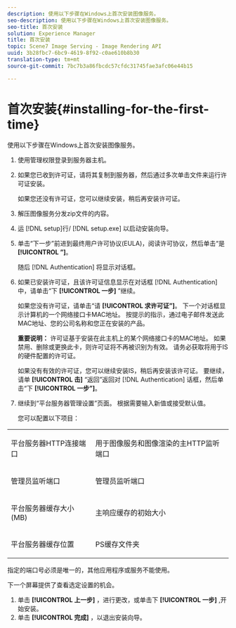 ```yaml
---
description: 使用以下步骤在Windows上首次安装图像服务。
seo-description: 使用以下步骤在Windows上首次安装图像服务。
seo-title: 首次安装
solution: Experience Manager
title: 首次安装
topic: Scene7 Image Serving - Image Rendering API
uuid: 3b28fbc7-6bc9-4619-8f92-c0ae610b8b30
translation-type: tm+mt
source-git-commit: 7bc7b3a86fbcdc57cfdc31745fae3afc06e44b15

---
```



# 首次安装{#installing-for-the-first-time}

使用以下步骤在Windows上首次安装图像服务。

1. 使用管理权限登录到服务器主机。
1. 如果您已收到许可证，请将其复制到服务器，然后通过多次单击文件来运行许可证安装。

   如果您还没有许可证，您可以继续安装，稍后再安装许可证。
1. 解压图像服务分发zip文件的内容。
1. 运 [!DNL setup]行/ [!DNL setup.exe] 以启动安装向导。
1. 单击“下一步”前进到最终用户许可协议(EULA)，阅读许可协议，然后单击“是 **[!UICONTROL ”]**。

   随后 [!DNL Authentication] 将显示对话框。
1. 如果已安装许可证，且该许可证信息显示在对话框 [!DNL Authentication] 中，请单击“下 **[!UICONTROL 一步]** ”继续。

   如果您没有许可证，请单击“请 **[!UICONTROL 求许可证”]**。 下一个对话框显示计算机的一个网络接口卡MAC地址。 按提示的指示，通过电子邮件发送此MAC地址、您的公司名称和您正在安装的产品。

   **重要说明：** 许可证基于安装在此主机上的某个网络接口卡的MAC地址。 如果禁用、删除或更换此卡，则许可证将不再被识别为有效。 请务必获取将用于IS的硬件配置的许可证。

   如果没有有效的许可证，您可以继续安装IS，稍后再安装该许可证。 要继续，请单 **[!UICONTROL 击]** “返回”返回对 [!DNL Authentication] 话框，然后单击“下 **[!UICONTROL 一步”]**。
1. 继续到“平台服务器管理设置”页面。 根据需要输入新值或接受默认值。

   您可以配置以下项目：

<table id="table_AA5D7674BBBE4AD4B373066AEF413FFD"> 
 <tbody> 
  <tr> 
   <td> <p> 平台服务器HTTP连接端口 </p> </td> 
   <td> <p>用于图像服务和图像渲染的主HTTP监听端口 </p> </td> 
  </tr> 
  <tr> 
   <td> <p> 管理员监听端口 </p> </td> 
   <td> <p>管理员监听端口 </p> </td> 
  </tr> 
  <tr> 
   <td> <p> 平台服务器缓存大小(MB) </p> </td> 
   <td> <p>主响应缓存的初始大小 </p> </td> 
  </tr> 
  <tr> 
   <td> <p> 平台服务器缓存位置 </p> </td> 
   <td> <p>PS缓存文件夹 </p> </td> 
  </tr> 
 </tbody> 
</table>

指定的端口号必须是唯一的，其他应用程序或服务不能使用。

下一个屏幕提供了查看选定设置的机会。
1. 单击 **[!UICONTROL 上一步]** ，进行更改，或单击下 **[!UICONTROL 一步]** ,开始安装。
1. 单击 **[!UICONTROL 完成]** ，以退出安装向导。
